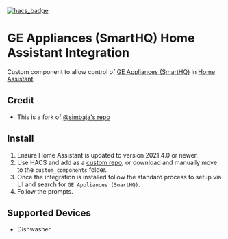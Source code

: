 [![hacs_badge](https://img.shields.io/badge/HACS-Custom-41BDF5.svg?style=for-the-badge)](https://github.com/hacs/integration)
# GE Appliances (SmartHQ) Home Assistant Integration
Custom component to allow control of [GE Appliances (SmartHQ)](https://www.geappliances.com/connect) in [Home Assistant](https://home-assistant.io).

## Credit
- This is a fork of [@simbaja's repo](https://github.com/simbaja/ha_gehome)

## Install
1. Ensure Home Assistant is updated to version 2021.4.0 or newer.
2. Use HACS and add as a [custom repo](https://hacs.xyz/docs/faq/custom_repositories); or download and manually move to the `custom_components` folder.
3. Once the integration is installed follow the standard process to setup via UI and search for `GE Appliances (SmartHQ)`.
4. Follow the prompts.

## Supported Devices
- Dishwasher